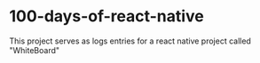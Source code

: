 # 100-days-of-react-native

This project serves as logs entries for a react native project called "WhiteBoard"
